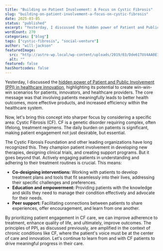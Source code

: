 ```yaml
---
title: "Building on Patient Involvement: A Focus on Cystic Fibrosis"
slug: "building-on-patient-involvement-a-focus-on-cystic-fibrosis"
date: 2025-03-05
status: "published"
excerpt: "Yesterday, I discussed the hidden power of Patient and Public Involvement (PPI) in healthcare innovation, highlighting its potential to create win-win-win scena..."
wordCount: 270
categories: ["blog"]
tags: ["cystic-fibrosis", "social-venture"]
author: "will-jackson"
featuredImage:
  src: "http://astro-wp.local/wp-content/uploads/2019/03/Dde61TUV4AA0E1J.jpg"
  alt: ""
featured: false
hasShortcodes: false
---
```

<p>Yesterday, I discussed the <a href="https://medium.com/@mrwilljackson/the-hidden-power-of-patient-involvement-in-healthcare-innovation-ee3dcf3619ba">hidden power of Patient and Public Involvement (PPI) in healthcare innovation</a>, highlighting its potential to create win-win-win scenarios for patients, innovators, and healthcare providers. The core message was that involving patients meaningfully leads to better health outcomes, more effective products, and increased efficiency within the healthcare system.</p>

<p>Now, let's bring this concept into sharper focus by considering a specific area: Cystic Fibrosis (CF). CF is a genetic disorder requiring complex, often lifelong, treatment regimens. The daily burden on patients is significant, making patient engagement not just desirable, but essential.</p>

<p>The Cystic Fibrosis Foundation and other leading organizations have long recognized this. They champion patient involvement in developing new therapies, designing clinical trials, and creating support programs. But it goes beyond that. Actively engaging patients in understanding and adhering to their treatment routines is crucial. This means:</p>

<ul >
<li><strong>Co-designing interventions:</strong> Working with patients to develop treatment plans and tools that fit seamlessly into their lives, addressing their specific challenges and preferences.</li>

<li><strong>Education and empowerment:</strong> Providing patients with the knowledge and skills they need to manage their condition effectively and advocate for their needs.</li>

<li><strong>Peer support:</strong> Facilitating connections between patients to share experiences, offer encouragement, and learn from one another.</li>
</ul>

<p>By prioritizing patient engagement in CF care, we can improve adherence to treatment, enhance quality of life, and ultimately, improve outcomes. The principles of PPI, as discussed previously, are amplified in the context of chronic conditions like CF, where the patient's voice must be at the center of care and innovation. Let's continue to learn from and with CF patients to drive meaningful progress in their care.</p>